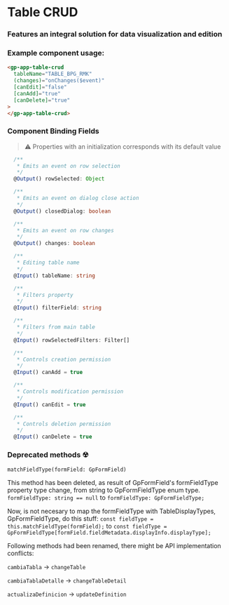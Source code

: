 # Table CRUD

### Features an integral solution for data visualization and edition

### Example component usage:

```html
<gp-app-table-crud
  tableName="TABLE_BPG_RMK"
  (changes)="onChanges($event)"
  [canEdit]="false"
  [canAdd]="true"
  [canDelete]="true"
>
</gp-app-table-crud>
```

### Component Binding Fields

> ⚠️ Properties with an initialization corresponds with its default value

```typescript
  /**
   * Emits an event on row selection
   */
  @Output() rowSelected: Object
```

```typescript
  /**
   * Emits an event on dialog close action
   */
  @Output() closedDialog: boolean
```

```typescript
  /**
   * Emits an event on row changes
   */
  @Output() changes: boolean
```

```typescript
  /**
   * Editing table name
   */
  @Input() tableName: string
```

```typescript
  /**
   * Filters property
   */
  @Input() filterField: string
```

```typescript
  /**
   * Filters from main table
   */
  @Input() rowSelectedFilters: Filter[]
```

```typescript
  /**
   * Controls creation permission
   */
  @Input() canAdd = true
```

```typescript
  /**
   * Controls modification permission
   */
  @Input() canEdit = true
```

```typescript
  /**
   * Controls deletion permission
   */
  @Input() canDelete = true
```
### Deprecated methods ☢

```
matchFieldType(formField: GpFormField)
```
This method has been deleted, as result of GpFormField's  formFieldType property type change, from string to GpFormFieldType enum type.
```formFieldType: string == null``` 
to
```formFieldType: GpFormFieldType;```


Now, is not necesary to map the formFieldType with TableDisplayTypes, GpFormFieldType, do this stuff: 
``` const fieldType = this.matchFieldType(formField); ```
to
```const fieldType = GpFormFieldType[formField.fieldMetadata.displayInfo.displayType];```

Following methods had been renamed, there might be API implementation conflicts: 

`cambiaTabla` -> `changeTable`

`cambiaTablaDetalle` -> `changeTableDetail`

`actualizaDefinicion` -> `updateDefinition`